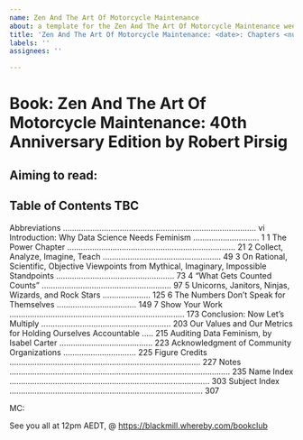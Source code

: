 ```yaml
---
name: Zen And The Art Of Motorcycle Maintenance
about: a template for the Zen And The Art Of Motorcycle Maintenance weekly book session
title: 'Zen And The Art Of Motorcycle Maintenance: <date>: Chapters <numbers>'
labels: ''
assignees: ''

---
```


# Book: Zen And The Art Of Motorcycle Maintenance: 40th Anniversary Edition by Robert Pirsig 
## Aiming to read: <Chapters>

## Table of Contents TBC
Abbreviations ..................................................................................... vi
Introduction: Why Data Science Needs Feminism ............................. 1
1 The Power Chapter .......................................................................... 21
2 Collect, Analyze, Imagine, Teach .................................................... 49
3 On Rational, Scientific, Objective Viewpoints from Mythical, Imaginary, Impossible Standpoints .................................................... 73
4 “What Gets Counted Counts” ......................................................... 97
5 Unicorns, Janitors, Ninjas, Wizards, and Rock Stars ..................... 125
6 The Numbers Don’t Speak for Themselves ................................... 149
7 Show Your Work ............................................................................. 173
Conclusion: Now Let’s Multiply ......................................................... 203
Our Values and Our Metrics for Holding Ourselves Accountable ..... 215
Auditing Data Feminism, by Isabel Carter ......................................... 223
Acknowledgment of Community Organizations ................................ 225
Figure Credits .................................................................................... 227
Notes ................................................................................................. 235
Name Index ........................................................................................ 303
Subject Index ..................................................................................... 307


MC:

See you all at 12pm AEDT, <DATE> @ https://blackmill.whereby.com/bookclub
